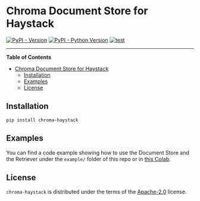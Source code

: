 # Chroma Document Store for Haystack

[![PyPI - Version](https://img.shields.io/pypi/v/chroma-haystack.svg)](https://pypi.org/project/chroma-haystack)
[![PyPI - Python Version](https://img.shields.io/pypi/pyversions/chroma-haystack.svg)](https://pypi.org/project/chroma-haystack)
[![test](https://github.com/deepset-ai/haystack-core-integrations/actions/workflows/chroma.yml/badge.svg)](https://github.com/deepset-ai/haystack-core-integrations/actions/workflows/chroma.yml)

-----

**Table of Contents**

- [Chroma Document Store for Haystack](#chroma-document-store-for-haystack)
  - [Installation](#installation)
  - [Examples](#examples)
  - [License](#license)

## Installation

```console
pip install chroma-haystack
```

## Examples
You can find a code example showing how to use the Document Store and the Retriever under the `example/` folder of this repo or in [this Colab](https://colab.research.google.com/drive/1YpDetI8BRbObPDEVdfqUcwhEX9UUXP-m?usp=sharing).

## License

`chroma-haystack` is distributed under the terms of the [Apache-2.0](https://spdx.org/licenses/Apache-2.0.html) license.
